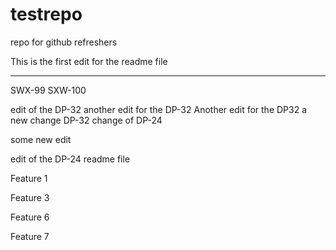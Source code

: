 # testrepo
repo for github refreshers


This is the first edit for the readme file

_______________________________________


SWX-99
SXW-100 




edit of the DP-32
another edit for the DP-32
Another edit for the DP32
a new change DP-32
change of DP-24

some new edit 

edit of the DP-24 readme file


Feature 1

Feature 3

Feature 6

Feature 7